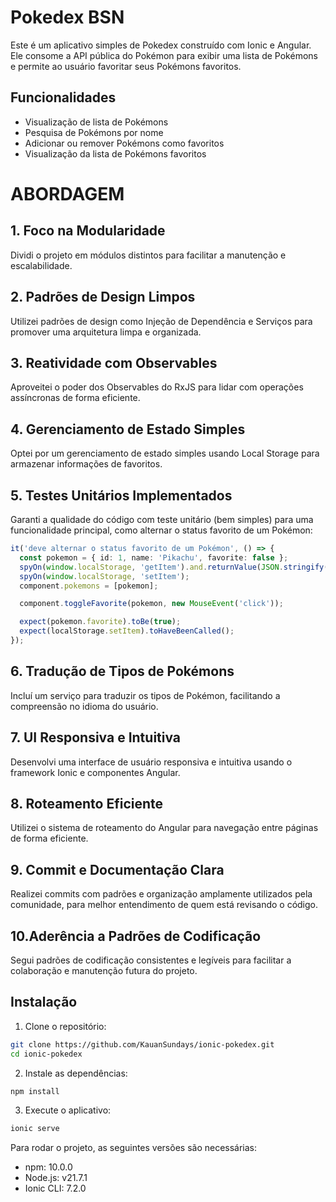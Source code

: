 # Pokedex BSN

Este é um aplicativo simples de Pokedex construído com Ionic e Angular. Ele consome a API pública do Pokémon para exibir uma lista de Pokémons e permite ao usuário favoritar seus Pokémons favoritos.

## Funcionalidades

- Visualização de lista de Pokémons
- Pesquisa de Pokémons por nome
- Adicionar ou remover Pokémons como favoritos
- Visualização da lista de Pokémons favoritos

# ABORDAGEM
## 1. Foco na Modularidade
Dividi o projeto em módulos distintos para facilitar a manutenção e escalabilidade.

## 2. Padrões de Design Limpos
Utilizei padrões de design como Injeção de Dependência e Serviços para promover uma arquitetura limpa e organizada.

## 3. Reatividade com Observables
Aproveitei o poder dos Observables do RxJS para lidar com operações assíncronas de forma eficiente.

## 4. Gerenciamento de Estado Simples
Optei por um gerenciamento de estado simples usando Local Storage para armazenar informações de favoritos.

## 5. Testes Unitários Implementados
Garanti a qualidade do código com teste unitário (bem simples) para uma funcionalidade principal, como alternar o status favorito de um Pokémon:

```typescript
it('deve alternar o status favorito de um Pokémon', () => {
  const pokemon = { id: 1, name: 'Pikachu', favorite: false };
  spyOn(window.localStorage, 'getItem').and.returnValue(JSON.stringify([]));
  spyOn(window.localStorage, 'setItem'); 
  component.pokemons = [pokemon];

  component.toggleFavorite(pokemon, new MouseEvent('click'));

  expect(pokemon.favorite).toBe(true);
  expect(localStorage.setItem).toHaveBeenCalled(); 
});

```
## 6. Tradução de Tipos de Pokémons
Incluí um serviço para traduzir os tipos de Pokémon, facilitando a compreensão no idioma do usuário.

## 7. UI Responsiva e Intuitiva
Desenvolvi uma interface de usuário responsiva e intuitiva usando o framework Ionic e componentes Angular.

## 8. Roteamento Eficiente
Utilizei o sistema de roteamento do Angular para navegação entre páginas de forma eficiente.

## 9. Commit e Documentação Clara
Realizei commits com padrões e organização amplamente utilizados pela comunidade, para melhor entendimento de quem está revisando o código.

## 10.Aderência a Padrões de Codificação
Segui padrões de codificação consistentes e legíveis para facilitar a colaboração e manutenção futura do projeto.

  

## Instalação

1. Clone o repositório:

```sh
git clone https://github.com/KauanSundays/ionic-pokedex.git
cd ionic-pokedex
```

2. Instale as dependências:

```sh
npm install
```

3. Execute o aplicativo:

```sh
ionic serve
```

Para rodar o projeto, as seguintes versões são necessárias:

- npm: 10.0.0
- Node.js: v21.7.1
- Ionic CLI: 7.2.0
